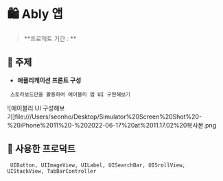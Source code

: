 # 🛍 Ably 앱

> **프로젝트 기간 : **  

## 📌 주제

- **애플리케이션 프론트 구성**
```
 스토리보드만을 활용하여 에이블리 앱 UI 구현해보기
 ```
 
![에이블리 UI 구성해보기]file:///Users/seonho/Desktop/Simulator%20Screen%20Shot%20-%20iPhone%2011%20-%202022-06-17%20at%2011.17.02%20복사본.png

## 📌 사용한 프로덕트
```
 UIButton, UIImageView, UILabel, UISearchBar, UISrollView, UIStackView, TabBarController 
```
